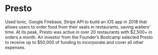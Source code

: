 # Presto

Used Ionic, Google Firebase, Stripe API to build an iOS app in 2018 that allows users to order food from their seats in restaurants, saving waiters’ time. At its peak, Presto was active in over 20 restaurants with $2,500+ in orders a month. An investor from the Founder’s Bootcamp selected Presto to receive up to $50,000 of funding to incorporate and cover all other expenses.
